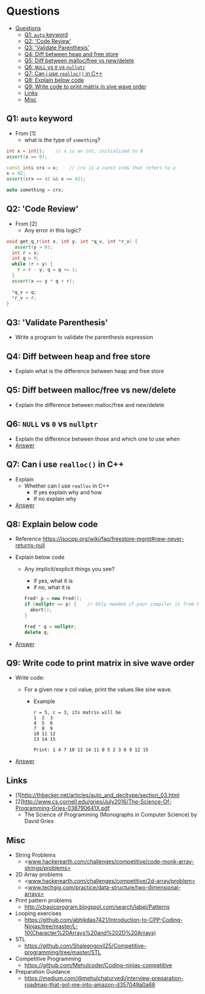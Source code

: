 # Questions

- [Questions](#questions)
  - [Q1: `auto` keyword](#q1-auto-keyword)
  - [Q2: 'Code Review'](#q2-code-review)
  - [Q3: 'Validate Parenthesis'](#q3-validate-parenthesis)
  - [Q4: Diff between heap and free store](#q4-diff-between-heap-and-free-store)
  - [Q5: Diff between malloc/free vs new/delete](#q5-diff-between-mallocfree-vs-newdelete)
  - [Q6: `NULL` vs `0` vs `nullptr`](#q6-null-vs-0-vs-nullptr)
  - [Q7: Can i use `realloc()` in C++](#q7-can-i-use-realloc-in-c)
  - [Q8: Explain below code](#q8-explain-below-code)
  - [Q9: Write code to print matrix in sive wave order](#q9-write-code-to-print-matrix-in-sive-wave-order)
  - [Links](#links)
  - [Misc](#misc)

## Q1: `auto` keyword

- From [1]
  - what is the type of `something`?

```cpp
int x = int{};    // x is an int, initialized to 0
assert(x == 0);

const int& crx = x;    // crx is a const int& that refers to x
x = 42;
assert(crx == 42 && x == 42);

auto something = crx;
```

## Q2: 'Code Review'

- From [2]
  - Any error in this logic?

```cpp
void get_q_r(int x, int y, int *q_v, int *r_v) {
   assert(y > 0);
  int r = x;
  int q = 0;
  while (r > y) {
    r = r - y; q = q += 1;
  }
  assert(x == y * q + r);

  *q_v = q;
  *r_v = r;
}
```

## Q3: 'Validate Parenthesis'

- Write a program to validate the parenthesis expression

## Q4: Diff between heap and free store

- Explain what is the difference between heap and free store

## Q5: Diff between malloc/free vs new/delete

- Explain the difference between malloc/free and new/delete

## Q6: `NULL` vs `0` vs `nullptr`

- Explain the difference between those and which one to use when
- [Answer](../answers/README.md#q6-null-vs-0-vs-nullptr)

## Q7: Can i use `realloc()` in C++

- Explain
  - Whether can I use `realloc` in C++
    - If yes explain why and how
    - If no explain why
- [Answer](../answers/README.md#q7-can-i-use-realloc-in-c)

## Q8: Explain below code

- Reference <https://isocpp.org/wiki/faq/freestore-mgmt#new-never-returns-null>
- Explain below code
  - Any implicit/explicit things you see?
    - if yes, what it is
    - if no, what it is

    ```cpp
    Fred* p = new Fred();
    if (nullptr == p) {    // Only needed if your compiler is from the Stone Age!
      abort();
    }

    Fred * q = nullptr;
    delete q;
    ```

- [Answer](../answers/README.md#q8-explain-below-code)

## Q9: Write code to print matrix in sive wave order

- Write code:
  - For a given row x col value, print the values like sine wave.
    - Example

      ```text
      r = 5, c = 3, its matrix will be
      1  2  3
      4  5  6
      7  8  9
      10 11 12
      13 14 15
      ```

      ```text
      Print: 1 4 7 10 13 14 11 8 5 2 3 6 9 12 15
      ```

- [Answer](../answers/README.md#q9-write-code-to-print-matrix-in-sive-wave-order)

## Links

- [1]<http://thbecker.net/articles/auto_and_decltype/section_03.html>
- [2]<http://www.cs.cornell.edu/gries/July2016/The-Science-Of-Programming-Gries-038790641X.pdf>
  - The Science of Programming (Monographs in Computer Science) by David Gries

## Misc

- String Problems
  - <www.hackerearth.com/challenges/competitive/code-monk-array-strings/problems>
- 2D Array problems
  - <www.hackerearth.com/challenges/competitive/2d-array/problem>
  - <www.techgig.com/practice/data-structure/two-dimensional-arrays>
- Print pattern problems
  - <http://cbasicprogram.blogspot.com/search/label/Patterns>
- Looping exercises
  - <https://github.com/abhikdas7421/Introduction-to-CPP-Coding-Ninjas/tree/master/L-10(Character%20Arrays%20and%202D%20Arrays)>
- STL
  - <https://github.com/Shaleengovil25/Competitive-programming/tree/master/STL>
- Competitive Programming
  - <https://github.com/Mehulcoder/Coding-ninjas-competitive>
- Preparation Guidance
  - <https://medium.com/@mehulchaturvedi/interview-preparation-roadmap-that-got-me-into-amazon-d357049a0a68>